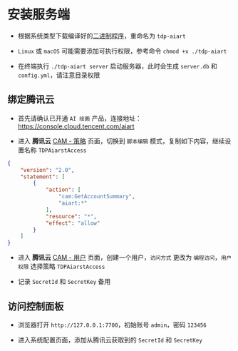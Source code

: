 # 安装服务端

- 根据系统类型下载编译好的[二进制程序](https://github.com/open-tdp/tdp-aiart/releases)，重命名为 `tdp-aiart`

- `Linux` 或 `macOS` 可能需要添加可执行权限，参考命令 `chmod +x ./tdp-aiart`

- 在终端执行 `./tdp-aiart server` 启动服务器，此时会生成 `server.db` 和 `config.yml`，请注意目录权限

## 绑定腾讯云

- 首先请确认已开通 `AI 绘画` 产品，连接地址：https://console.cloud.tencent.com/aiart

- 进入 **腾讯云** [CAM - 策略](https://console.cloud.tencent.com/cam/policy/createV3) 页面，切换到 `脚本编辑` 模式，复制如下内容，继续设置名称 `TDPAiarstAccess`

```json
{
    "version": "2.0",
    "statement": [
        {
            "action": [
                "cam:GetAccountSummary",
                "aiart:*"
            ],
            "resource": "*",
            "effect": "allow"
        }
    ]
}
```

- 进入 **腾讯云** [CAM - 用户](https://console.cloud.tencent.com/cam/user/create?systemType=FastCreateV2) 页面，创建一个用户，`访问方式` 更改为 `编程访问`，`用户权限` 选择策略 `TDPAiarstAccess`

- 记录 `SecretId` 和 `SecretKey` 备用

## 访问控制面板

- 浏览器打开 `http://127.0.0.1:7700`，初始账号 `admin`，密码 `123456`

- 进入系统配置页面，添加从腾讯云获取到的 `SecretId` 和 `SecretKey`
